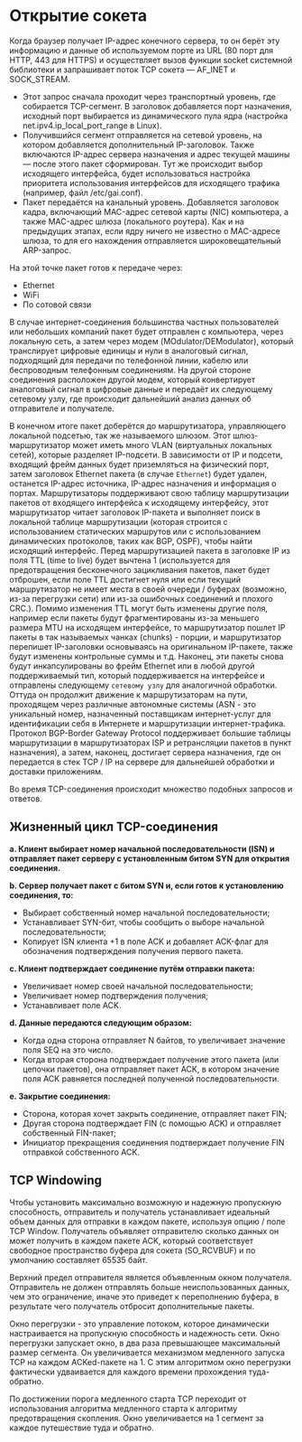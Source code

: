 # Открытие сокета

Когда браузер получает IP-адрес конечного сервера, то он берёт эту информацию и данные об используемом порте из URL (80 порт для HTTP, 443 для HTTPS) и осуществляет вызов функции socket системной библиотеки и запрашивает поток TCP сокета — AF_INET и SOCK_STREAM.

* Этот запрос сначала проходит через транспортный уровень, где собирается TCP-сегмент. В заголовок добавляется порт назначения, исходный порт выбирается из динамического пула ядра (настройка net.ipv4.ip_local_port_range в Linux).
* Получившийся сегмент отправляется на сетевой уровень, на котором добавляется дополнительный IP-заголовок. Также включаются IP-адрес сервера назначения и адрес текущей машины — после этого пакет сформирован. Тут же происходит выбор исходящего интерфейса, будет использоваться настройка приоритета использования интерфейсов для исходящего трафика (например, файл /etc/gai.conf).
* Пакет передаётся на канальный уровень. Добавляется заголовок кадра, включающий MAC-адрес сетевой карты (NIC) компьютера, а также MAC-адрес шлюза (локального роутера). Как и на предыдущих этапах, если ядру ничего не известно о MAC-адресе шлюза, то для его нахождения отправляется широковещательный ARP-запрос.

На этой точке пакет готов к передаче через:

* Ethernet
* WiFi
* По сотовой связи

В случае интернет-соединения большинства частных пользователей или небольших компаний пакет будет отправлен с компьютера, через локальную сеть, а затем через модем (MOdulator/DEModulator), который транслирует цифровые единицы и нули в аналоговый сигнал, подходящий для передачи по телефонной линии, кабелю или беспроводным телефонным соединениям. На другой стороне соединения расположен другой модем, который конвертирует аналоговый сигнал в цифровые данные и передаёт их следующему сетевому узлу, где происходит дальнейший анализ данных об отправителе и получателе.

В конечном итоге пакет доберётся до маршрутизатора, управляющего локальной подсетью, так же называемого шлюзом. Этот шлюз-маршрутизатор может иметь много VLAN (виртуальных локальных сетей), которые разделяет IP-подсети. В зависимости от IP и подсети, входящий фрейм данных будет приземляться на физический порт, затем заголовок Ethernet пакета (в случае `Ethernet`)
будет удален, останется IP-адрес источника, IP-адрес назначения и информация о портах. Маршрутизаторы поддерживают свою таблицу маршрутизации пакетов от входящего интерфейса к исходящему интерфейсу, этот маршрутизатор читает заголовок IP-пакета и выполняет поиск в локальной таблице маршрутизации (которая строится с использованием
статических маршрутов или с использованием динамических протоколов, таких как BGP, OSPF), чтобы найти исходящий интерфейс. Перед маршрутизацией пакета в заголовке IP из поля TTL (time to live) будет вычтена 1 (используется для предотвращения бесконечного зацикливания пакетов, пакет будет отброшен, если поле TTL достигнет нуля или если текущий маршрутизатор не имеет места в своей очереди / буферах (возможно, из-за перегрузки сети) или из-за ошибочных соединений и плохого CRC.). Помимо изменения TTL могут быть изменены другие поля, например если пакеты будут фрагментированы из-за меньшего размера MTU на исходящем интерфейсе, то маршрутизатор пошлет IP пакеты в так называемых чанках (chunks) - порции, и маршрутизатор перепишет IP-заголовки основываясь на оригинальном IP-пакете, также будут изменены контрольные суммы и т.д. Наконец, эти пакеты снова будут инкапсулированы во
фрейм Ethernet или в любой другой поддерживаемый тип, который поддерживается на интерфейсе и отправлены
следующему `сетевому узлу` для аналогичной обработки. Оттуда он продолжит движение к маршрутизаторам на пути, проходящем через различные автономные системы (ASN - это уникальный номер, назначенный поставщикам интернет-услуг для идентификации себя в Интернете и маршрутизации интернет-трафика. Протокол BGP-Border Gateway Protocol поддерживает большие таблицы маршрутизации в маршрутизаторах ISP и ретрансляции пакетов в пункт назначения), а затем, наконец, достигает сервера назначения, где он передается в стек TCP / IP на сервере для дальнейшей обработки и доставки приложениям.

Во время TCP-соединения происходит множество подобных запросов и ответов.

## Жизненный цикл TCP-соединения

**a. Клиент выбирает номер начальной последовательности (ISN) и отправляет пакет серверу с установленным битом SYN для открытия соединения.**

**b. Сервер получает пакет с битом SYN и, если готов к установлению соединения, то:**

* Выбирает собственный номер начальной последовательности;
* Устанавливает SYN-бит, чтобы сообщить о выборе начальной последовательности;
* Копирует ISN клиента +1 в поле ACK и добавляет ACK-флаг для обозначения подтверждения получения первого пакета.

**c. Клиент подтверждает соединение путём отправки пакета:**

* Увеличивает номер своей начальной последовательности;
* Увеличивает номер подтверждения получения;
* Устанавливает поле ACK.

**d. Данные передаются следующим образом:**

* Когда одна сторона отправляет N байтов, то увеличивает значение поля SEQ на это число.
* Когда вторая сторона подтверждает получение этого пакета (или цепочки пакетов), она отправляет пакет ACK, в котором значение поля ACK равняется последней полученной последовательности.

**e. Закрытие соединения:**

* Сторона, которая хочет закрыть соединение, отправляет пакет FIN;
* Другая сторона подтверждает FIN (с помощью ACK) и отправляет собственный FIN-пакет;
* Инициатор прекращения соединения подтверждает получение FIN отправкой собственного ACK.

## TCP Windowing

Чтобы установить максимально возможную и надежную пропускную способность, отправитель и получатель устанавливает идеальный объем данных для отправки в каждом пакете, используя опцию / поле TCP Window. Получатель объявляет отправителю сколько данных он может получить в каждом пакете ACK, который соответствует свободное пространство буфера для сокета (SO_RCVBUF) и по умолчанию составляет 65535 байт.

Верхний предел отправителя является объявленным окном получателя. Отправитель не должен отправлять больше неиспользованных данных, чем это ограничение, иначе это приведет к переполнению буфера, в результате чего получатель отбросит дополнительные пакеты.

Окно перегрузки - это управление потоком, которое динамически настраивается на пропускную способность и надежность сети. Окно перегрузки запускает окно, в два раза превышающее максимальный размер сегмента. Он увеличивается механизмом медленного запуска TCP на каждом ACKed-пакете на 1. С этим алгоритмом окно перегрузки фактически удваивается для каждого времени прохождения туда-обратно.

По достижении порога медленного старта TCP переходит от использования алгоритма медленного старта к алгоритму предотвращения скопления. Окно увеличивается на 1 сегмент за каждое путешествие туда и обратно.
